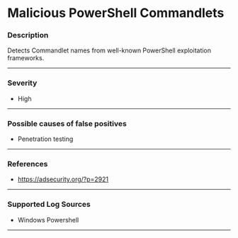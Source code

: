 # Malicious PowerShell Commandlets
### Description

Detects Commandlet names from well-known PowerShell exploitation frameworks.

-------------------
### Severity

- High

-------------------
<!---
### Detailed Information

- Why is this alert triggered?
- What are the typical causes that generate this alert? (e.g. port scans, unusual file access activity, etc...)
- Which corroborating information should be looked up?
- Any supporting queries to get more information?
- Any supporting visualizations to get more information?

-------------------
--->
### Possible causes of false positives

- Penetration testing

-------------------
### References

- https://adsecurity.org/?p=2921

-------------------
### Supported Log Sources

- Windows Powershell

-------------------
